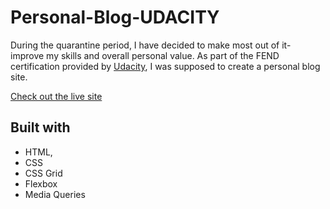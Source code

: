 # Personal-Blog-UDACITY
During the quarantine period, I have decided to make most out of it- improve my skills and overall personal value. As part of the FEND certification provided by [Udacity](https://www.udacity.com/), I was supposed to create a personal blog site. 

[Check out the live site](personal-blog-udacity.netlify.app)

## Built with
- HTML,
- CSS
- CSS Grid
- Flexbox
- Media Queries

